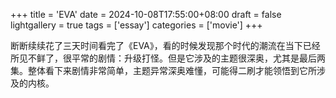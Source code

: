 +++
title = 'EVA'
date = 2024-10-08T17:55:00+08:00
draft = false
lightgallery = true
tags = ['essay']
categories = ['movie']
+++

断断续续花了三天时间看完了《EVA》，看的时候发现那个时代的潮流在当下已经所见不鲜了，很平常的剧情：升级打怪。但是它涉及的主题很深奥，尤其是最后两集。整体看下来剧情非常简单，主题异常深奥难懂，可能得二刷才能领悟到它所涉及的内核。

